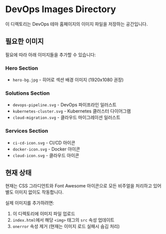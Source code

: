 # DevOps Images Directory

이 디렉토리는 DevOps 테마 홈페이지의 이미지 파일을 저장하는 공간입니다.

## 필요한 이미지

필요에 따라 아래 이미지들을 추가할 수 있습니다:

### Hero Section
- `hero-bg.jpg` - 히어로 섹션 배경 이미지 (1920x1080 권장)

### Solutions Section
- `devops-pipeline.svg` - DevOps 파이프라인 일러스트
- `kubernetes-cluster.svg` - Kubernetes 클러스터 다이어그램
- `cloud-migration.svg` - 클라우드 마이그레이션 일러스트

### Services Section
- `ci-cd-icon.svg` - CI/CD 아이콘
- `docker-icon.svg` - Docker 아이콘
- `cloud-icon.svg` - 클라우드 아이콘

## 현재 상태

현재는 CSS 그라디언트와 Font Awesome 아이콘으로 모든 비주얼을 처리하고 있어 별도 이미지 없이도 작동합니다.

실제 이미지를 추가하려면:
1. 이 디렉토리에 이미지 파일 업로드
2. `index.html`에서 해당 `<img>` 태그의 `src` 속성 업데이트
3. `onerror` 속성 제거 (현재는 이미지 로드 실패시 숨김 처리)
